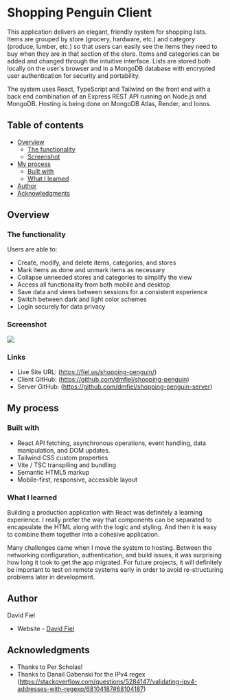 # Shopping Penguin Client

This application delivers an elegant, friendly system for shopping lists. Items are grouped by store (grocery, hardware, etc.) and category (produce, lumber, etc.) so that users can easily see the items they need to buy when they are in that section of the store. Items and categories can be added and changed through the intuitive interface. Lists are stored both locally on the user's browser and in a MongoDB database with encrypted user authentication for security and portability.

The system uses React, TypeScript and Tailwind on the front end with a back end combination of an Express REST API running on Node.js and MongoDB. Hosting is being done on MongoDB Atlas, Render, and Ionos.

## Table of contents

- [Overview](#overview)
  - [The functionality](#the-functionality)
  - [Screenshot](#screenshot)
- [My process](#my-process)
  - [Built with](#built-with)
  - [What I learned](#what-i-learned)
- [Author](#author)
- [Acknowledgments](#acknowledgments)

## Overview

### The functionality

Users are able to:

- Create, modify, and delete items, categories, and stores
- Mark items as done and unmark items as necessary
- Collapse unneeded stores and categories to simplify the view
- Access all functionality from both mobile and desktop
- Save data and views between sessions for a consistent experience
- Switch between dark and light color schemes
- Login securely for data privacy

### Screenshot

![](./src/images/screenshot.png)

### Links

- Live Site URL: (https://fiel.us/shopping-penguin/)
- Client GitHub: (https://github.com/dmfiel/shopping-penguin)
- Server GitHub: (https://github.com/dmfiel/shopping-penguin-server)

## My process

### Built with

- React API fetching, asynchronous operations, event handling, data manipulation, and DOM updates.
- Tailwind CSS custom properties
- Vite / TSC transpiling and bundling
- Semantic HTML5 markup
- Mobile-first, responsive, accessible layout

### What I learned

Building a production application with React was definitely a learning experience. I really prefer the way that components can be separated to encapsulate the HTML along with the logic and styling. And then it is easy to combine them together into a cohesive application.

Many challenges came when I move the system to hosting. Between the networking configuration, authentication, and build issues, it was surprising how long it took to get the app migrated. For future projects, it will definitely be important to test on remote systems early in order to avoid re-structuring problems later in development.

## Author

David Fiel

- Website - [David Fiel](https://fiel.us)

## Acknowledgments

- Thanks to Per Scholas!
- Thanks to Danail Gabenski for the IPv4 regex (https://stackoverflow.com/questions/5284147/validating-ipv4-addresses-with-regexp/68104187#68104187)
